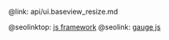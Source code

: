 @link: api/ui.baseview_resize.md

@seolinktop: [js framework](https://webix.com)
@seolink: [gauge js](https://webix.com/widget/gage/)